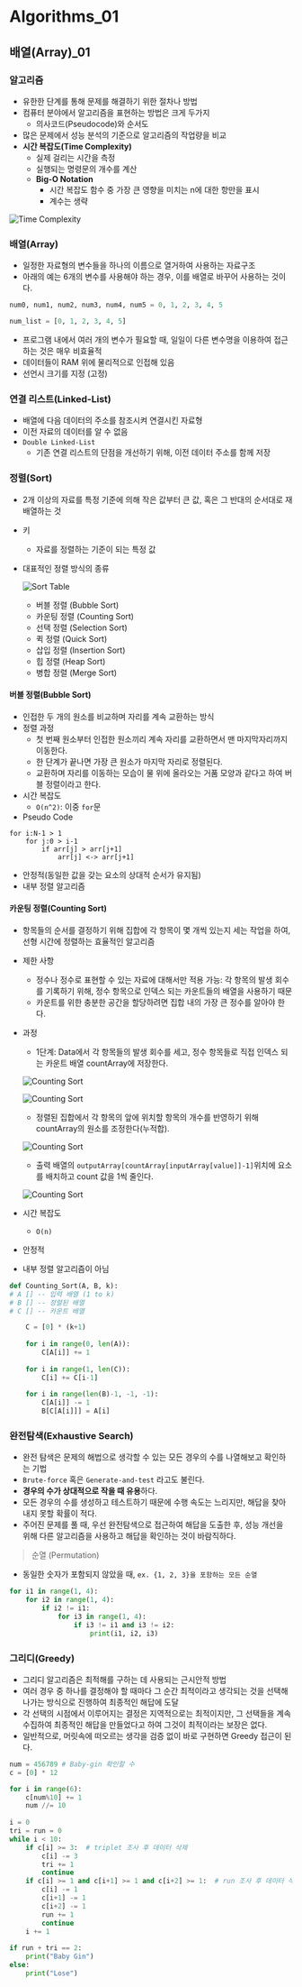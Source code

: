 # Algorithms_01

## 배열(Array)_01

### 알고리즘

-   유한한 단계를 통해 문제를 해결하기 위한 절차나 방법
-   컴퓨터 분야에서 알고리즘을 표현하는 방법은 크게 두가지
    -   의사코드(Pseudocode)와 순서도
-   많은 문제에서 성능 분석의 기준으로 알고리즘의 작업량을 비교
-   **시간 복잡도(Time Complexity)**
    -   실제 걸리는 시간을 측정
    -   실행되는 명령문의 개수를 계산
    -   **Big-O Notation**
        -   시간 복잡도 함수 중 가장 큰 영향을 미치는 n에 대한 항만을 표시
        -   계수는 생략

![Time Complexity](algorithms_01.assets/Screen-Shot-2019-02-07-at-2.31.54-PM-1.png)



### 배열(Array)

-   일정한 자료형의 변수들을 하나의 이름으로 열거하여 사용하는 자료구조
-   아래의 예는 6개의 변수를 사용해야 하는 경우, 이를 배열로 바꾸어 사용하는 것이다.

```python
num0, num1, num2, num3, num4, num5 = 0, 1, 2, 3, 4, 5

num_list = [0, 1, 2, 3, 4, 5]
```

-   프로그램 내에서 여러 개의 변수가 필요할 때, 일일이 다른 변수명을 이용하여 접근하는 것은 매우 비효율적
-   데이터들이 RAM 위에 물리적으로 인접해 있음
-   선언시 크기를 지정 (고정)



### 연결 리스트(Linked-List)

-   배열에 다음 데이터의 주소를 참조시켜 연결시킨 자료형
-   이전 자료의 데이터를 알 수 없음
-   `Double Linked-List`
    -   기존 연결 리스트의 단점을 개선하기 위해, 이전 데이터 주소를 함께 저장



### 정렬(Sort)

-   2개 이상의 자료를 특정 기준에 의해 작은 값부터 큰 값, 혹은 그 반대의 순서대로 재배열하는 것

-   키

    -   자료를 정렬하는 기준이 되는 특정 값

-   대표적인 정렬 방식의 종류

    ![Sort Table](algorithms_01.assets/img.png)

    -   버블 정렬 (Bubble Sort)
    -   카운팅 정렬 (Counting Sort)
    -   선택 정렬 (Selection Sort)
    -   퀵 정렬 (Quick Sort)
    -   삽입 정렬 (Insertion Sort)
    -   힙 정렬 (Heap Sort)
    -   병합 정렬 (Merge Sort)

#### 버블 정렬(Bubble Sort)

-   인접한 두 개의 원소를 비교하며 자리를 계속 교환하는 방식
-   정렬 과정
    -   첫 번째 원소부터 인접한 원소끼리 계속 자리를 교환하면서 맨 마지막자리까지 이동한다.
    -   한 단계가 끝나면 가장 큰 원소가 마지막 자리로 정렬된다.
    -   교환하며 자리를 이동하는 모습이 물 위에 올라오는 거품 모양과 같다고 하여 버블 정렬이라고 한다.
-   시간 복잡도
    -   `O(n^2)`: 이중 `for`문
-   Pseudo Code

```
for i:N-1 > 1
	for j:0 > i-1
		if arr[j] > arr[j+1]
			arr[j] <-> arr[j+1]
```

-   안정적(동일한 값을 갖는 요소의 상대적 순서가 유지됨)
-   내부 정렬 알고리즘

#### 카운팅 정렬(Counting Sort)

-   항목들의 순서를 결정하기 위해 집합에 각 항목이 몇 개씩 있는지 세는 작업을 하여, 선형 시간에 정렬하는 효율적인 알고리즘

-   제한 사항

    -   정수나 정수로 표현할 수 있는 자료에 대해서만 적용 가능: 각 항목의 발생 회수를 기록하기 위해, 정수 항목으로 인덱스 되는 카운트들의 배열을 사용하기 때문
    -   카운트를 위한 충분한 공간을 할당하려면 집합 내의 가장 큰 정수를 알아야 한다.

-   과정

    -   1단계: Data에서 각 항목들의 발생 회수를 세고, 정수 항목들로 직접 인덱스 되는 카운트 배열 countArray에 저장한다.

    ![Counting Sort](algorithms_01.assets/1_KU8AtbmRrYCp6Yhvq3T1DQ.png)

    ![Counting Sort](algorithms_01.assets/1_NJx2YVjxBNuhnshg8KtZMQ.png)

    -   정렬된 집합에서 각 항목의 앞에 위치할 항목의 개수를 반영하기 위해 countArray의 원소를 조정한다(누적합).

    ![Counting Sort](algorithms_01.assets/1_Ol87vz2H-GMCb4wRr_pZAw.png)

    -   출력 배열의 `outputArray[countArray[inputArray[value]]-1]`위치에 요소를 배치하고 count 값을 1씩 줄인다.

    ![Counting Sort](algorithms_01.assets/1_V2QfYN8ML_SmOXx4PVZP-w.png)

-   시간 복잡도

    -   `O(n)`

-   안정적

-   내부 정렬 알고리즘이 아님

```python
def Counting_Sort(A, B, k):
# A [] -- 입력 배열 (1 to k)
# B [] -- 정렬된 배열
# C [] -- 카운트 배열

	C = [0] * (k+1)
	
	for i in range(0, len(A)):
		C[A[i]] += 1
		
	for i in range(1, len(C)):
		C[i] += C[i-1]
		
	for i in range(len(B)-1, -1, -1):
		C[A[i]] -= 1
		B[C[A[i]]] = A[i]
```

### 완전탐색(Exhaustive Search)

-   완전 탐색은 문제의 해법으로 생각할 수 있는 모든 경우의 수를 나열해보고 확인하는 기법
-   `Brute-force` 혹은 `Generate-and-test` 라고도 불린다.
-   **경우의 수가 상대적으로 작을 때 유용**하다.
-   모든 경우의 수를 생성하고 테스트하기 때문에 수행 속도는 느리지만, 해답을 찾아내지 못할 확률이 적다.
-   주어진 문제를 풀 때, 우선 완전탐색으로 접근하여 해답을 도출한 후, 성능 개선을 위해 다른 알고리즘을 사용하고 해답을 확인하는 것이 바람직하다.

>   순열 (Permutation)

-   동일한 숫자가 포함되지 않았을 때, `ex. {1, 2, 3}을 포함하는 모든 순열`

```python
for i1 in range(1, 4):
	for i2 in range(1, 4):
		if i2 != i1:
			for i3 in range(1, 4):
				if i3 != i1 and i3 != i2:
					print(i1, i2, i3)
```

### 그리디(Greedy)

-   그리디 알고리즘은 최적해를 구하는 데 사용되는 근시안적 방법
-   여러 경우 중 하나를 결정해야 할 때마다 그 순간 최적이라고 생각되는 것을 선택해 나가는 방식으로 진행하여 최종적인 해답에 도달
-   각 선택의 시점에서 이루어지는 결정은 지역적으로는 최적이지만, 그 선택들을 계속 수집하여 최종적인 해답을 만들었다고 하여 그것이 최적이라는 보장은 없다.
-   일반적으로, 머릿속에 떠오르는 생각을 검증 없이 바로 구현하면 Greedy 접근이 된다.

```python
num = 456789 # Baby-gin 확인할 수
c = [0] * 12

for i in range(6):
    c[num%10] += 1
    num //= 10
    
i = 0
tri = run = 0
while i < 10:
    if c[i] >= 3:  # triplet 조사 후 데이터 삭제
        c[i] -= 3
        tri += 1
        continue
    if c[i] >= 1 and c[i+1] >= 1 and c[i+2] >= 1:  # run 조사 후 데이터 삭제
        c[i] -= 1
        c[i+1] -= 1
        c[i+2] -= 1
        run += 1
        continue
    i += 1
    
if run + tri == 2:
    print("Baby Gin")
else:
    print("Lose")
```

